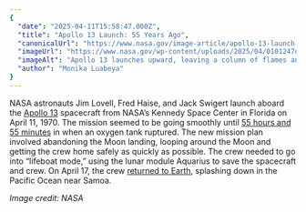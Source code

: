 ```yaml
---
{
  "date": "2025-04-11T15:58:47.000Z",
  "title": "Apollo 13 Launch: 55 Years Ago",
  "canonicalUrl": "https://www.nasa.gov/image-article/apollo-13-launch-55-years-ago/",
  "imageUrl": "https://www.nasa.gov/wp-content/uploads/2025/04/0101247orig-1.jpg",
  "imageAlt": "Apollo 13 launches upward, leaving a column of flames and light brown vapor behind it. Trees and vegetation frame the water at the bottom of the photo. Outlines of small animals can be see in the water. At bottom left is written \"Apollo 13, launch\" in capital letters. At bottom right is a series of letters and numbers labeling the photo.",
  "author": "Monika Luabeya"
}
---
```


NASA astronauts Jim Lovell, Fred Haise, and Jack Swigert launch aboard the [Apollo 13](https://www.nasa.gov/mission/apollo-13/) spacecraft from NASA’s Kennedy Space Center in Florida on April 11, 1970. The mission seemed to be going smoothly until [55 hours and 55 minutes](https://www.nasa.gov/history/50-years-ago-houston-weve-had-a-problem/) in when an oxygen tank ruptured. The new mission plan involved abandoning the Moon landing, looping around the Moon and getting the crew home safely as quickly as possible. The crew needed to go into “lifeboat mode,” using the lunar module Aquarius to save the spacecraft and crew. On April 17, the crew [returned to Earth](https://www.nasa.gov/history/50-years-ago-apollo-13-crew-returns-safely-to-earth/), splashing down in the Pacific Ocean near Samoa.

_Image credit: NASA_
